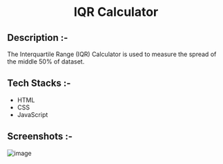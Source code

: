 # <p align="center">IQR Calculator</p>

## Description :-

The Interquartile Range (IQR) Calculator is used to measure the spread of the middle 50% of dataset.

## Tech Stacks :-

-   HTML
-   CSS
-   JavaScript

## Screenshots :-

![image](https://github.com/Rakesh9100/CalcDiverse/assets/73993775/7e8f8ede-c1e5-4929-a50a-6ff74a747e0a)
